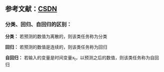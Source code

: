 ## 参考文献：[CSDN](https://blog.csdn.net/JGL121314/article/details/109045668)

### 分类、回归、自回归的区别：

**分类：** 若预测的数值为离散的，则该类任务称为分类

**回归：** 若预测的数值是连续的，则该类任务称为回归

**自回归：** 若输入的变量是时间变量x<sub>t</sub>，以预测之后的数值，则该类任务称为自回归
